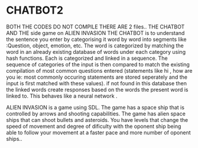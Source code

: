 # CHATBOT2
BOTH THE CODES DO NOT COMPILE 
THERE ARE 2 files.. THE CHATBOT AND THE side game on ALIEN INVASION
THE CHATBOT is to understand the sentence you enter by categorising it word by word into segments like :Question, object, emotion, etc. The word is categorized by matching the word in an already existing database of words under each category using hash functions. Each is categorized and linked in a sequence. The sequence of categories of the input is then compared to match the existing compilation of most common questions entered (statements like hi , how are you ie: most commonly occuring statements are stored seperately and the input is first matched with these values). if not found in this database then the linked words create responses based on the words the present word is linked to. This behaves like a neural network . 


ALIEN INVASION is a game using SDL. The game has a space ship that is controlled by arrows and shooting capabilities. The game has alien space ships that can shoot bullets and asteroids. You have levels that change the speed of movement and degree of dificulty with the oponent ship being able to follow your movement at a faster pace and more number of oponent ships..
